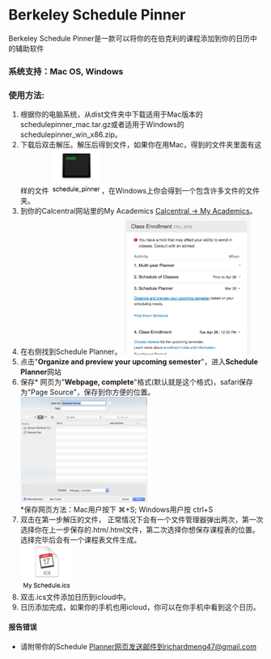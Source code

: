 # Berkeley Schedule Pinner
Berkeley Schedule Pinner是一款可以将你的在伯克利的课程添加到你的日历中的辅助软件

### 系统支持：Mac OS, Windows

### 使用方法:

1. 根据你的电脑系统，从dist文件夹中下载适用于Mac版本的schedulepinner_mac.tar.gz或者适用于Windows的schedulepinner_win_x86.zip。
2. 下载后双击解压。解压后得到文件，如果你在用Mac，得到的文件夹里面有这样的文件
<img src=https://github.com/jiaqimeng/Berkeley-SchedulePinner/blob/master/pics/Usage%20Pic%20%232.png width="100">，在Windows上你会得到一个包含许多文件的文件夹。
3. 到你的Calcentral网站里的My Academics [Calcentral -> My Academics]。
4. 在右侧找到Schedule Planner。 <img src=https://github.com/jiaqimeng/Berkeley-SchedulePinner/blob/master/pics/Usage%20Pic%20%231.png width="250">
5. 点击"**Organize and preview your upcoming semester**"，进入**Schedule Planner**网站
6. 保存* 网页为"**Webpage, complete**"格式(默认就是这个格式)，safari保存为"Page Source"，保存到你方便的位置。
<br /><img src=https://github.com/jiaqimeng/Berkeley-SchedulePinner/blob/master/pics/Usage%20Pic%20%234.png width="250">
<br />*保存网页方法：Mac用户按下 ⌘+S; Windows用户按 ctrl+S 
7. 双击在第一步解压的文件， 正常情况下会有一个文件管理器弹出两次，第一次选择你在上一步保存的.htm/.html文件，第二次选择你想保存课程表的位置。选择完毕后会有一个课程表文件生成。 <br /><img src=https://github.com/jiaqimeng/Berkeley-SchedulePinner/blob/master/pics/Usage%20Pic%20%230.png>
8. 双击.ics文件添加日历到icloud中。
9. 日历添加完成，如果你的手机也用icloud，你可以在你手机中看到这个日历。


#### 报告错误
- 请附带你的Schedule Planner网页发送邮件到richardmeng47@gmail.com

[Calcentral -> My Academics]: <https://calcentral.berkeley.edu/academics>
